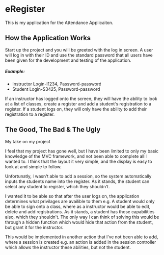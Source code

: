 # eRegister

This is my application for the Attendance Applicaiton.

## How the Application Works

Start up the project and you will be greeted with the log in screen.
A user will log in with their ID and use the standard password that all users have been given for the development and testing of the application.

##### Example:
* Instructor Login-I1234,  Password-password
* Student Login-S3425,  Password-password

If an instructor has logged onto the screen, they will have the ability to look at a list of classes, create a register and add a student's registration to a register.
If a student logs on, they will only have the ability to add their registration to a register.

## The Good, The Bad & The Ugly
My take on my project

I feel that my project has gone well, but I have been limited to only my basic knowledge of the MVC framework, and not been able to complete all I wanted to.
I think that the layout it very simple, and the display is easy to look at and simple to follow.

Unfortunatly, I wasn't able to add a session, so the system automatically inputs the students name into the register. As it stands, the student can select any student to register, which they shouldn't.

I wanted it to be able so that after the user logs on, the application determines what privilages are availible to them e.g. A student would only be able to sign onto a class, where as a instructor would be able to edit, delete and add registrations.
As it stands, a student has those capabilities also, which they shouldn't. The only way I can think of solving this would be through a hidden function which would hide that action from the student, but grant it for the instructor.

This would be implemented in another action that I've not been able to add, where a session is created e.g. an action is added in the session controller which allows the instructor these abilities, but not the student.
